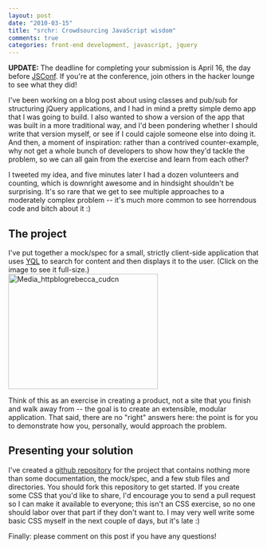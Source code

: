 ```yaml
--- 
layout: post
date: "2010-03-15"
title: "srchr: Crowdsourcing JavaScript wisdom"
comments: true
categories: front-end development, javascript, jquery
---
```


<strong>UPDATE:</strong> The deadline for completing your submission is April 16, the day before <a href="http://jsconf.us/2010/">JSConf</a>. If you're at the conference, join others in the hacker lounge to see what they did!

I've been working on a blog post about using classes and pub/sub for structuring jQuery applications, and I had in mind a pretty simple demo app that I was going to build. I also wanted to show a version of the app that was built in a more traditional way, and I'd been pondering whether I should write that version myself, or see if I could cajole someone else into doing it. And then, a moment of inspiration: rather than a contrived counter-example, why not get a whole bunch of developers to show how they'd tackle the problem, so we can all gain from the exercise and learn from each other?

I tweeted my idea, and five minutes later I had a dozen volunteers and counting, which is downright awesome and in hindsight shouldn't be surprising. It's so rare that we get to see multiple approaches to a moderately complex problem -- it's much more common to see horrendous code and bitch about it :)

<h2>The project</h2>
I've put together a mock/spec for a small, strictly client-side application that uses <a href="http://developer.yahoo.com/yql/console/">YQL</a> to search for content and then displays it to the user. (Click on the image to see it full-size.)

<div class='p_embed p_image_embed'>
<img alt="Media_httpblogrebecca_cudcn" height="232" src="http://getfile2.posterous.com/getfile/files.posterous.com/import-vejw/urlfeGJCicwcdclDnmvkaGkligwndBxhmgielwBbGsledHIkDIJxxhGzfuEG/media_httpblogrebecca_Cudcn.png.scaled500.png" width="300" />
</div>


Think of this as an exercise in creating a product, not a site that you finish and walk away from -- the goal is to create an extensible, modular application. That said, there are no "right" answers here: the point is for you to demonstrate how you, personally, would approach the problem.

<h2>Presenting your solution</h2>
I've created a <a href="http://github.com/rmurphey/srchr">github repository</a> for the project that contains nothing more than some documentation, the mock/spec, and a few stub files and directories. You should fork this repository to get started. If you create some CSS that you'd like to share, I'd encourage you to send a pull request so I can make it available to everyone; this isn't an CSS exercise, so no one should labor over that part if they don't want to. I may very well write some basic CSS myself in the next couple of days, but it's late :)

Finally: please comment on this post if you have any questions!